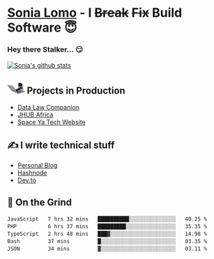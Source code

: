 # [Sonia Lomo](https://sonylomo.github.io/) - I ~~Break~~ ~~Fix~~ Build Software 😇
### Hey there Stalker... 😏 

<a href="https://github.com/sonylomo/github-readme-stats">
  <img align="center" src="https://media.giphy.com/media/lU05nFSW6Y2A/giphy.gif" alt="Sonia's github stats" />
</a>

## <img src="assets/devcat.gif" width="40"> Projects in Production
- [Data Law Companion](https://datalawcompanion.org/)
- [JHUB Africa](https://jhubafrica.com/)
- [Space Ya Tech Website](https://www.spaceyatech.com/)

## ✍️ I write technical stuff
- [Personal Blog](https://sonylomo-github-io.vercel.app/blog)
- [Hashnode](https://sonylomo.hashnode.dev/)
- [Dev.to](https://dev.to/sonylomo)

## 🤡 On the Grind
<!--START_SECTION:waka-->

```txt
JavaScript   7 hrs 32 mins   ██████████░░░░░░░░░░░░░░░   40.25 %
PHP          6 hrs 37 mins   █████████░░░░░░░░░░░░░░░░   35.35 %
TypeScript   2 hrs 48 mins   ███▓░░░░░░░░░░░░░░░░░░░░░   14.98 %
Bash         37 mins         █░░░░░░░░░░░░░░░░░░░░░░░░   03.35 %
JSON         34 mins         ▓░░░░░░░░░░░░░░░░░░░░░░░░   03.11 %
```

<!--END_SECTION:waka-->

